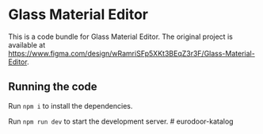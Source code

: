 
  # Glass Material Editor

  This is a code bundle for Glass Material Editor. The original project is available at https://www.figma.com/design/wRamriSFp5XKt3BEqZ3r3F/Glass-Material-Editor.

  ## Running the code

  Run `npm i` to install the dependencies.

  Run `npm run dev` to start the development server.
  #   e u r o d o o r - k a t a l o g  
 